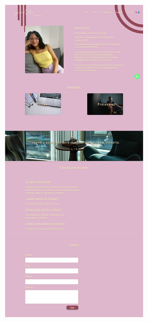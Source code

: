 ![imagen del proyecto](https://github.com/Fran3103/psicoSabri/blob/master/src/Imagenes/Desktop.png?raw=true)
